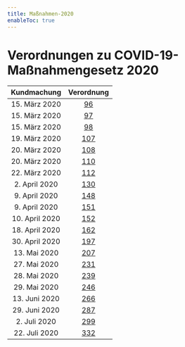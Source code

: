 ```yaml
---
title: Maßnahmen-2020
enableToc: true
---
```


# Verordnungen zu COVID-19-Maßnahmengesetz 2020

| Kundmachung   | Verordnung       |
|:-------------:|:----------------:|
| 15. März 2020 | [96](2020-96.md)   |
| 15. März 2020 | [97](2020-97.md)   |
| 15. März 2020 | [98](2020-98.md)   |
| 19. März 2020 | [107](2020-107.md) |
| 20. März 2020 | [108](2020-108.md) |
| 20. März 2020 | [110](2020-110.md) |
| 22. März 2020 | [112](2020-112.md) |
| 2. April 2020 | [130](2020-130.md) | 
| 9. April 2020 | [148](2020-148.md) |
| 9. April 2020 | [151](2020-151.md) |
| 10. April 2020 | [152](2020-152.md) |
| 18. April 2020 | [162](2020-162.md) |
| 30. April 2020 | [197](2020-197.md) |
| 13. Mai 2020 | [207](2020-207.md) |
| 27. Mai 2020 | [231](2020-231.md) |
| 28. Mai 2020 | [239](2020-239.md) |
| 29. Mai 2020 | [246](2020-246.md) |
| 13. Juni 2020 | [266](2020-266.md) |
| 29. Juni 2020 | [287](2020-287.md) |
| 2. Juli 2020 | [299](2020-299.md) |
| 22. Juli 2020 | [332](2020-332.md) |
